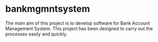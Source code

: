# bankmgmntsystem
The main aim of this project is to develop software for Bank Account Management System. This project has been designed to carry out the processes easily and quickly. 
